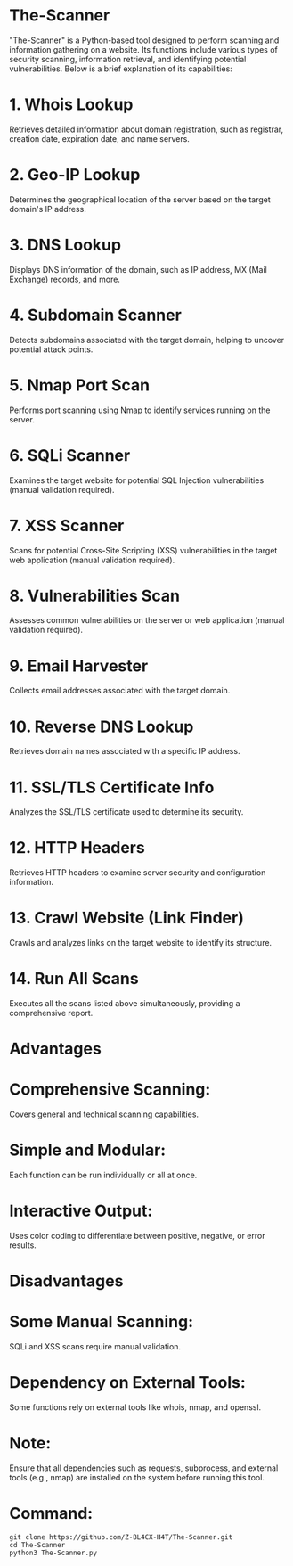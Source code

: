 # The-Scanner
"The-Scanner" is a Python-based tool designed to perform scanning and information gathering on a website. Its functions include various types of security scanning, information retrieval, and identifying potential vulnerabilities. Below is a brief explanation of its capabilities:

# 1. Whois Lookup
Retrieves detailed information about domain registration, such as registrar, creation date, expiration date, and name servers.
# 2. Geo-IP Lookup
Determines the geographical location of the server based on the target domain's IP address.
# 3. DNS Lookup
Displays DNS information of the domain, such as IP address, MX (Mail Exchange) records, and more.
# 4. Subdomain Scanner
Detects subdomains associated with the target domain, helping to uncover potential attack points.
# 5. Nmap Port Scan
Performs port scanning using Nmap to identify services running on the server.
# 6. SQLi Scanner
Examines the target website for potential SQL Injection vulnerabilities (manual validation required).
# 7. XSS Scanner
Scans for potential Cross-Site Scripting (XSS) vulnerabilities in the target web application (manual validation required).
# 8. Vulnerabilities Scan
Assesses common vulnerabilities on the server or web application (manual validation required).
# 9. Email Harvester
Collects email addresses associated with the target domain.
# 10. Reverse DNS Lookup
Retrieves domain names associated with a specific IP address.
# 11. SSL/TLS Certificate Info
Analyzes the SSL/TLS certificate used to determine its security.
# 12. HTTP Headers
Retrieves HTTP headers to examine server security and configuration information.
# 13. Crawl Website (Link Finder)
Crawls and analyzes links on the target website to identify its structure.
# 14. Run All Scans
Executes all the scans listed above simultaneously, providing a comprehensive report.

# Advantages
# Comprehensive Scanning:
Covers general and technical scanning capabilities.
# Simple and Modular: 
Each function can be run individually or all at once.
# Interactive Output:
Uses color coding to differentiate between positive, negative, or error results.

# Disadvantages
# Some Manual Scanning:
SQLi and XSS scans require manual validation.
# Dependency on External Tools:
Some functions rely on external tools like whois, nmap, and openssl.

# Note:

Ensure that all dependencies such as requests, subprocess, and external tools (e.g., nmap) are installed on the system before running this tool.

# Command:
```
git clone https://github.com/Z-BL4CX-H4T/The-Scanner.git
cd The-Scanner
python3 The-Scanner.py
```

